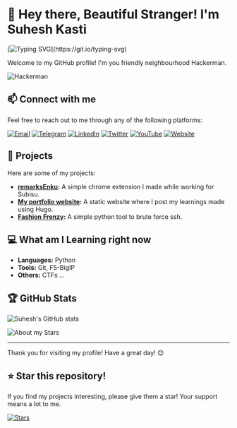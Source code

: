 # 👋 Hey there, Beautiful Stranger! I'm Suhesh Kasti

[![Typing SVG](https://readme-typing-svg.herokuapp.com?color=%2336BCF7&lines=Cyber+Security;Ethical+Hacking;Learn+More..)](https://git.io/typing-svg)

Welcome to my GitHub profile! I'm you friendly neighbourhood Hackerman.

![Hackerman](https://i.giphy.com/media/v1.Y2lkPTc5MGI3NjExbjcyZDgwYW9kMGFrYW85dWYxMjNuZDQ1MmgwN2F0dTYzaTlkaTg5MiZlcD12MV9pbnRlcm5hbF9naWZfYnlfaWQmY3Q9Zw/YVdfeWMkTr4MU/giphy-downsized-large.gif)

## 📫 Connect with me

Feel free to reach out to me through any of the following platforms:

[![Email](https://img.shields.io/badge/Email-D14836?style=for-the-badge&logo=gmail&logoColor=white)](mailto:kastisuhesh1@gmail.com)
[![Telegram](https://img.shields.io/badge/Telegram-2CA5E0?style=for-the-badge&logo=telegram&logoColor=white)](https://t.me/suheshkasti)
[![LinkedIn](https://img.shields.io/badge/LinkedIn-0A66C2?style=for-the-badge&logo=linkedin&logoColor=white)](https://linkedin.com/in/suheshkasti)
[![Twitter](https://img.shields.io/badge/Twitter-1DA1F2?style=for-the-badge&logo=X&logoColor=white)](https://x.com/Kasti-Suhesh)
[![YouTube](https://img.shields.io/badge/YouTube-FF0000?style=for-the-badge&logo=youtube&logoColor=white)](https://www.youtube.com/@schizo...)
[![Website](https://img.shields.io/badge/Website-4285F4?style=for-the-badge&logo=google-chrome&logoColor=white)](https://suhesh.com.np/)

## 🌟 Projects

Here are some of my projects:

- **[remarksEnku](https://github.com/Suhesh-Kasti/remarksEnku):** A simple chrome extension I made while working for Subisu.
- **[My portfolio website](https://suhesh.com.np):** A static website where I post my learnings made using Hugo.
- **[Fashion Frenzy](https://github.com/Suhesh-Kasti/ssh-brute):** A simple python tool to brute force ssh.

## 💻 What am I Learning right now

- **Languages:** Python 
- **Tools:** Git, F5-BigIP
- **Others:** CTFs ...

## 🏆 GitHub Stats

![Suhesh's GitHub stats](https://github-readme-stats.vercel.app/api?username=Suhesh-Kasti&show_icons=true&theme=radical)

![About my Stars](https://media.npr.org/assets/img/2023/05/26/honest-work-meme-c7034f8bd7b11467e1bfbe14b87a5f6a14a5274b.jpg?s=1100&c=85&f=webp)

--- 

Thank you for visiting my profile! Have a great day! 😊

## ⭐ Star this repository!

If you find my projects interesting, please give them a star! Your support means a lot to me.

[![Stars](https://img.shields.io/github/stars/Suhesh-Kasti/suhesh-kasti?style=social)](https://github.com/Suhesh-Kasti)
